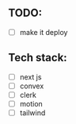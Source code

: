 ## TODO: 
- [ ] make it deploy 





## Tech stack:
- [ ] next js
- [ ] convex
- [ ] clerk
- [ ] motion
- [ ] tailwind